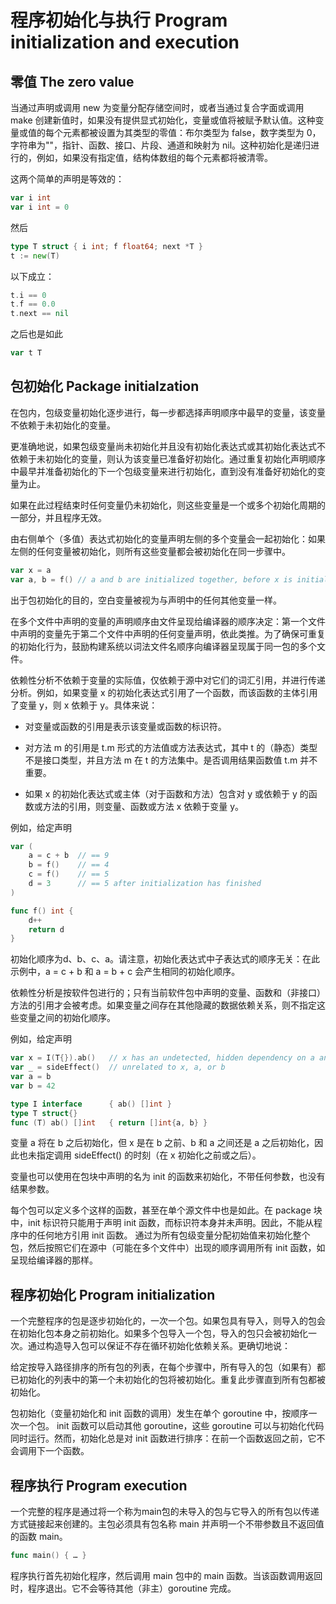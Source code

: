 # 程序初始化与执行 Program initialization and execution

## 零值 The zero value

当通过声明或调用 new 为变量分配存储空间时，或者当通过复合字面或调用 make 创建新值时，如果没有提供显式初始化，变量或值将被赋予默认值。这种变量或值的每个元素都被设置为其类型的零值：布尔类型为 false，数字类型为 0，字符串为""，指针、函数、接口、片段、通道和映射为 nil。这种初始化是递归进行的，例如，如果没有指定值，结构体数组的每个元素都将被清零。

这两个简单的声明是等效的：

```go
var i int
var i int = 0
```

然后

```go
type T struct { i int; f float64; next *T }
t := new(T)
```

以下成立：

```go
t.i == 0
t.f == 0.0
t.next == nil
```

之后也是如此

```go
var t T
```

## 包初始化 Package initialzation

在包内，包级变量初始化逐步进行，每一步都选择声明顺序中最早的变量，该变量不依赖于未初始化的变量。

更准确地说，如果包级变量尚未初始化并且没有初始化表达式或其初始化表达式不依赖于未初始化的变量，则认为该变量已准备好初始化。通过重复初始化声明顺序中最早并准备初始化的下一个包级变量来进行初始化，直到没有准备好初始化的变量为止。

如果在此过程结束时任何变量仍未初始化，则这些变量是一个或多个初始化周期的一部分，并且程序无效。

由右侧单个（多值）表达式初始化的变量声明左侧的多个变量会一起初始化：如果左侧的任何变量被初始化，则所有这些变量都会被初始化在同一步骤中。

```go
var x = a
var a, b = f() // a and b are initialized together, before x is initialized
```

出于包初始化的目的，空白变量被视为与声明中的任何其他变量一样。

在多个文件中声明的变量的声明顺序由文件呈现给编译器的顺序决定：第一个文件中声明的变量先于第二个文件中声明的任何变量声明，依此类推。为了确保可重复的初始化行为，鼓励构建系统以词法文件名顺序向编译器呈现属于同一包的多个文件。

依赖性分析不依赖于变量的实际值，仅依赖于源中对它们的词汇引用，并进行传递分析。例如，如果变量 x 的初始化表达式引用了一个函数，而该函数的主体引用了变量 y，则 x 依赖于 y。具体来说：

- 对变量或函数的引用是表示该变量或函数的标识符。

- 对方法 m 的引用是 t.m 形式的方法值或方法表达式，其中 t 的（静态）类型不是接口类型，并且方法 m 在 t 的方法集中。是否调用结果函数值 t.m 并不重要。

- 如果 x 的初始化表达式或主体（对于函数和方法）包含对 y 或依赖于 y 的函数或方法的引用，则变量、函数或方法 x 依赖于变量 y。

例如，给定声明

```go
var (
    a = c + b  // == 9
    b = f()    // == 4
    c = f()    // == 5
    d = 3      // == 5 after initialization has finished
)

func f() int {
    d++
    return d
}
```

初始化顺序为d、b、c、a。请注意，初始化表达式中子表达式的顺序无关：在此示例中，a = c + b 和 a = b + c 会产生相同的初始化顺序。

依赖性分析是按软件包进行的；只有当前软件包中声明的变量、函数和（非接口）方法的引用才会被考虑。如果变量之间存在其他隐藏的数据依赖关系，则不指定这些变量之间的初始化顺序。

例如，给定声明

```go
var x = I(T{}).ab()   // x has an undetected, hidden dependency on a and b
var _ = sideEffect()  // unrelated to x, a, or b
var a = b
var b = 42

type I interface      { ab() []int }
type T struct{}
func (T) ab() []int   { return []int{a, b} }
```

变量 a 将在 b 之后初始化，但 x 是在 b 之前、b 和 a 之间还是 a 之后初始化，因此也未指定调用 sideEffect() 的时刻（在 x 初始化之前或之后）。

变量也可以使用在包块中声明的名为 init 的函数来初始化，不带任何参数，也没有结果参数。

每个包可以定义多个这样的函数，甚至在单个源文件中也是如此。在 package 块中，init 标识符只能用于声明 init 函数，而标识符本身并未声明。因此，不能从程序中的任何地方引用 init 函数。
通过为所有包级变量分配初始值来初始化整个包，然后按照它们在源中（可能在多个文件中）出现的顺序调用所有 init 函数，如呈现给编译器的那样。

## 程序初始化 Program initialization

一个完整程序的包是逐步初始化的，一次一个包。如果包具有导入，则导入的包会在初始化包本身之前初始化。如果多个包导入一个包，导入的包只会被初始化一次。通过构造导入包可以保证不存在循环初始化依赖关系。更确切地说：


给定按导入路径排序的所有包的列表，在每个步骤中，所有导入的包（如果有）都已初始化的列表中的第一个未初始化的包将被初始化。重复此步骤直到所有包都被初始化。


包初始化（变量初始化和 init 函数的调用）发生在单个 goroutine 中，按顺序一次一个包。 init 函数可以启动其他 goroutine，这些 goroutine 可以与初始化代码同时运行。然而，初始化总是对 init 函数进行排序：在前一个函数返回之前，它不会调用下一个函数。

## 程序执行 Program execution

一个完整的程序是通过将一个称为main包的未导入的包与它导入的所有包以传递方式链接起来创建的。主包必须具有包名称 main 并声明一个不带参数且不返回值的函数 main。

```go
func main() { … }
```

程序执行首先初始化程序，然后调用 main 包中的 main 函数。当该函数调用返回时，程序退出。它不会等待其他（非主）goroutine 完成。
